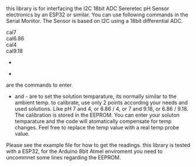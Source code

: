 this library is for interfacing the I2C 18bit ADC Sereretec pH Sensor electronics by an ESP32 or similar.
You can use following commands in the Serial Monitor.
The Sensor is based on I2C using a 18bit differential ADC.

cal7  
cal6.86   
cal4  
cal9.18 

+
-



are the commands to enter.
  + and - are to set the solution temparature, its normally similar to the ambient temp.
to calibrate, use only 2 points according your needs and used solutions.
Like pH 7 and 4, or 6.86 / 4, or 7 and 9.18, or 6.86 / 9.18.
The calibration is stored in the EEPROM.
You can enter your soluton temparature and the code will atomatically compensate for temp changes.
Feel free to replace the temp value with a real temp probe value.

Please see the example file for how to get the readings.
this library is tested with a ESP32, for the Arduino 8bit Atmel enviroment you need to uncommnet some lines regarding the EEPROM.
